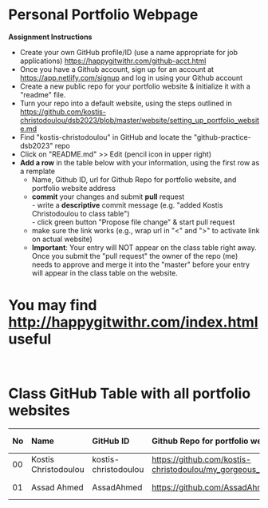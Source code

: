 # Personal Portfolio Webpage

**Assignment Instructions**

- Create your own GitHub profile/ID (use a name appropriate for job applications) <https://happygitwithr.com/github-acct.html>
- Once you have a Github account, sign up for an account at <https://app.netlify.com/signup> and log in using your Github account
- Create a new public repo for your portfolio website & initialize it with a "readme" file.
- Turn your repo into a default website, using the steps outlined in <https://github.com/kostis-christodoulou/dsb2023/blob/master/website/setting_up_portfolio_website.md>
- Find "kostis-christodoulou" in GitHub and locate the "github-practice-dsb2023" repo
- Click on "README.md" >> Edit (pencil icon in upper right)
- **Add a row** in the table below with your information, using the first row as a remplate
    - Name, Github ID, url for Github Repo for portfolio website, and portfolio website address 
    - **commit** your changes and submit **pull** request   
            - write a **descriptive** commit message (e.g. "added Kostis Christodoulou to class table")  
            - click green button "Propose file change" & start pull request  
    - make sure the link works (e.g., wrap url in "<" and ">" to activate link on actual website)  
    - **Important**: Your entry will NOT appear on the class table right away.  Once you submit the "pull request" the owner of the repo (me) needs to approve and merge it into the "master" before your entry will appear in the class table on the website. 

# You may find <http://happygitwithr.com/index.html> useful
 
<br>

# Class GitHub Table with all portfolio websites

|No | Name  | GitHub ID            |Github Repo for portfolio website                      |Netlify website address              |Date Added     |  
|:---|:----------------------|:---------------------|:------------------------------------------------------|:------------------------------------|:-----------------------| 
|00|Kostis Christodoulou       | kostis-christodoulou |<https://github.com/kostis-christodoulou/my_gorgeous_website>   |<https://kostisportfolio-2021.netlify.app/>        |2021-08-28 |
|01 |Assad Ahmed       | AssadAhmed |<https://github.com/AssadAhmed/mywebsite>   |<n/a> |2023-05-11 |

